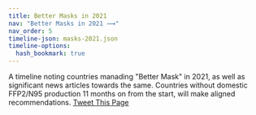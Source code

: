 ```yaml
---
title: Better Masks in 2021
nav: "Better Masks in 2021 ⟿"
nav_order: 5
timeline-json: masks-2021.json
timeline-options: 
  hash_bookmark: true
---
```


A timeline noting countries manading "Better Mask" in 2021, as well as significant news articles towards the same. Countries without domestic FFP2/N95 production 11 months on from the start, will make aligned recommendations. <a href="https://twitter.com/intent/tweet?url=https%3A%2F%2Fits-airborne.org%2Fmasks-2021&via=AerosolizedC19&text=%23COVIDisAirborne%20%23masks4All%20%23BetterMasks%20%23ventilation. See: " target="_blank">Tweet This Page</a>

